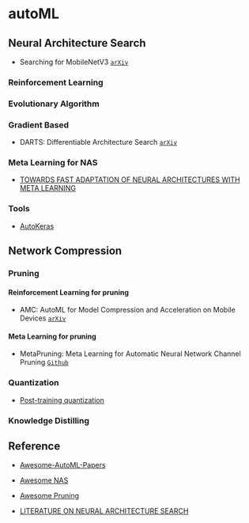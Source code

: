 # autoML

## Neural Architecture Search

* Searching for MobileNetV3 [`arXiv`](https://arxiv.org/abs/1905.02244?context=cs)


### Reinforcement Learning

### Evolutionary Algorithm

### Gradient Based

* DARTS: Differentiable Architecture Search [`arXiv`](https://arxiv.org/abs/1806.09055)

### Meta Learning for NAS

* [TOWARDS FAST ADAPTATION OF NEURAL ARCHITECTURES WITH META LEARNING](https://openreview.net/forum?id=r1eowANFvr)

### Tools

* [AutoKeras](https://autokeras.com/)

## Network Compression

### Pruning

#### Reinforcement Learning for pruning

* AMC: AutoML for Model Compression and Acceleration on Mobile Devices [`arXiv`](https://arxiv.org/abs/1802.03494)

#### Meta Learning for pruning

* MetaPruning: Meta Learning for Automatic Neural Network Channel Pruning [`Github`](https://github.com/liuzechun/MetaPruning)

### Quantization

* [Post-training quantization](https://www.tensorflow.org/lite/performance/post_training_quantization)

### Knowledge Distilling

## Reference
* [Awesome-AutoML-Papers](https://github.com/hibayesian/awesome-automl-papers)

* [Awesome NAS](https://github.com/D-X-Y/Awesome-NAS)

* [Awesome Pruning](https://github.com/he-y/Awesome-Pruning)

* [LITERATURE ON NEURAL ARCHITECTURE SEARCH](https://www.automl.org/automl/literature-on-neural-architecture-search/)



